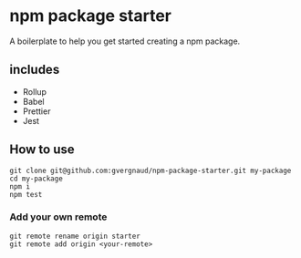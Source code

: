 # npm package starter

A boilerplate to help you get started creating a npm package.

## includes

* Rollup
* Babel
* Prettier
* Jest

## How to use

```
git clone git@github.com:gvergnaud/npm-package-starter.git my-package
cd my-package
npm i
npm test
```

### Add your own remote
```
git remote rename origin starter
git remote add origin <your-remote>
```
